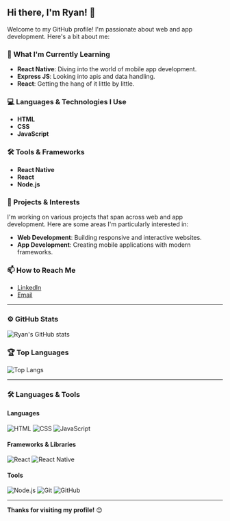 ## Hi there, I'm Ryan! 👋

Welcome to my GitHub profile! I'm passionate about web and app development. Here's a bit about me:

### 🌱 What I'm Currently Learning
- **React Native**: Diving into the world of mobile app development.
- **Express JS**: Looking into apis and data handling.
- **React**: Getting the hang of it little by little.

### 💻 Languages & Technologies I Use
- **HTML**
- **CSS**
- **JavaScript**

### 🛠️ Tools & Frameworks
- **React Native**
- **React**
- **Node.js**

### 🚀 Projects & Interests
I'm working on various projects that span across web and app development. Here are some areas I'm particularly interested in:
- **Web Development**: Building responsive and interactive websites.
- **App Development**: Creating mobile applications with modern frameworks.

### 📫 How to Reach Me
- [LinkedIn](https://www.linkedin.com/in/RyanYuuki)
- [Email](mailto:rehank220358@gmail.com)

---

### ⚙️ GitHub Stats
![Ryan's GitHub stats](https://github-readme-stats.vercel.app/api?username=RyanYuuki&show_icons=true&theme=radical)

### 🏆 Top Languages
![Top Langs](https://github-readme-stats.vercel.app/api/top-langs/?username=RyanYuuki&layout=compact&theme=radical)

---

### 🛠️ Languages & Tools

#### Languages
![HTML](https://img.shields.io/badge/-HTML-E34F26?logo=html5&logoColor=fff&style=flat)
![CSS](https://img.shields.io/badge/-CSS-1572B6?logo=css3&logoColor=fff&style=flat)
![JavaScript](https://img.shields.io/badge/-JavaScript-F7DF1E?logo=javascript&logoColor=333&style=flat)

#### Frameworks & Libraries
![React](https://img.shields.io/badge/-React-61DAFB?logo=react&logoColor=333&style=flat)
![React Native](https://img.shields.io/badge/-React%20Native-61DAFB?logo=react&logoColor=333&style=flat)

#### Tools
![Node.js](https://img.shields.io/badge/-Node.js-339933?logo=node.js&logoColor=fff&style=flat)
![Git](https://img.shields.io/badge/-Git-F05032?logo=git&logoColor=fff&style=flat)
![GitHub](https://img.shields.io/badge/-GitHub-181717?logo=github&logoColor=fff&style=flat)

---

**Thanks for visiting my profile!** 😊
